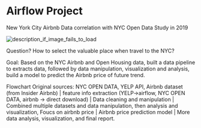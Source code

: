 # Airflow Project

New York City Airbnb Data correlation with NYC Open Data Study in 2019

![description_if_image_fails_to_load](https://github.com/nortonlyr/DataEngineering.Labs.AirflowProject/blob/master/Airflow_project_Updated050520.png)

Question? 
    How to select the valuable place when travel to the NYC?

Goal: 
    Based on the NYC Airbnb and  Open Housing data, built a data pipeline to extracts data, followed by data manipulation, visualization and analysis,
    build a model to predict the Airbnb price of future trend.

Flowchart
Original sources: NYC OPEN DATA, YELP API, Airbnb dataset (from Insider Airbnb)
|
feature info extraction (YELP->airflow, NYC OPEN DATA, airbnb -> direct download<control by airflow>)
|
Data cleaning and manipulation 
|
Combined multiple datasets and data manipulation, then analysis and visualization,
Foucs on airbnb price
|
Airbnb price prediction model 
|
More data analysis, visualization, and final report.



